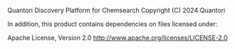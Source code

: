 Quantori Discovery Platform for Chemsearch
Copyright (C) 2024 Quantori

In addition, this product contains dependencies on files licensed under:

Apache License, Version 2.0 http://www.apache.org/licenses/LICENSE-2.0